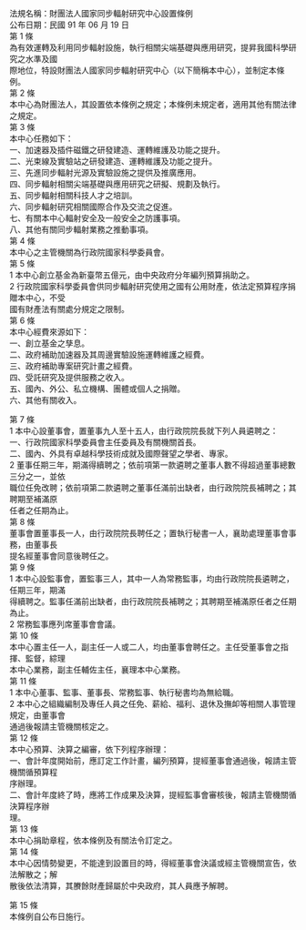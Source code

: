 法規名稱：財團法人國家同步輻射研究中心設置條例  
公布日期：民國 91 年 06 月 19 日  
第 1 條  
為有效運轉及利用同步輻射設施，執行相關尖端基礎與應用研究，提昇我國科學研究之水準及國  
際地位，特設財團法人國家同步輻射研究中心（以下簡稱本中心），並制定本條例。  
第 2 條  
本中心為財團法人，其設置依本條例之規定；本條例未規定者，適用其他有關法律之規定。  
第 3 條  
本中心任務如下：  
一、加速器及插件磁鐵之研發建造、運轉維護及功能之提升。  
二、光束線及實驗站之研發建造、運轉維護及功能之提升。  
三、先進同步輻射光源及實驗設施之提供及推廣應用。  
四、同步輻射相關尖端基礎與應用研究之研擬、規劃及執行。  
五、同步輻射相關科技人才之培訓。  
六、同步輻射研究相關國際合作及交流之促進。  
七、有關本中心輻射安全及一般安全之防護事項。  
八、其他有關同步輻射業務之推動事項。  
第 4 條  
本中心之主管機關為行政院國家科學委員會。  
第 5 條  
1 本中心創立基金為新臺幣五億元，由中央政府分年編列預算捐助之。  
2 行政院國家科學委員會供同步輻射研究使用之國有公用財產，依法定預算程序捐贈本中心，不受  
國有財產法有關處分規定之限制。  
第 6 條  
本中心經費來源如下：  
一、創立基金之孳息。  
二、政府補助加速器及其周邊實驗設施運轉維護之經費。  
三、政府補助專案研究計畫之經費。  
四、受託研究及提供服務之收入。  
五、國內、外公、私立機構、團體或個人之捐贈。  
六、其他有關收入。  


第 7 條  
1 本中心設董事會，置董事九人至十五人，由行政院院長就下列人員遴聘之：  
一、行政院國家科學委員會主任委員及有關機關首長。  
二、國內、外具有卓越科學技術成就及國際聲望之學者、專家。  
2 董事任期三年，期滿得續聘之；依前項第一款遴聘之董事人數不得超過董事總數三分之一，並依  
職位任免改聘；依前項第二款遴聘之董事任滿前出缺者，由行政院院長補聘之；其聘期至補滿原  
任者之任期為止。  
第 8 條  
董事會置董事長一人，由行政院院長聘任之；置執行秘書一人，襄助處理董事會事務，由董事長  
提名經董事會同意後聘任之。  
第 9 條  
1 本中心設監事會，置監事三人，其中一人為常務監事，均由行政院院長遴聘之，任期三年，期滿  
得續聘之。監事任滿前出缺者，由行政院院長補聘之；其聘期至補滿原任者之任期為止。  
2 常務監事應列席董事會會議。  
第 10 條  
本中心置主任一人，副主任一人或二人，均由董事會聘任之。主任受董事會之指揮、監督，綜理  
本中心業務，副主任輔佐主任，襄理本中心業務。  
第 11 條  
1 本中心董事、監事、董事長、常務監事、執行秘書均為無給職。  
2 本中心之組織編制及專任人員之任免、薪給、福利、退休及撫卹等相關人事管理規定，由董事會  
通過後報請主管機關核定之。  
第 12 條  
本中心預算、決算之編審，依下列程序辦理：  
一、會計年度開始前，應訂定工作計畫，編列預算，提經董事會通過後，報請主管機關循預算程  
序辦理。  
二、會計年度終了時，應將工作成果及決算，提經監事會審核後，報請主管機關循決算程序辦  
理。  
第 13 條  
本中心捐助章程，依本條例及有關法令訂定之。  
第 14 條  
本中心因情勢變更，不能達到設置目的時，得經董事會決議或經主管機關宣告，依法解散之；解  
散後依法清算，其賸餘財產歸屬於中央政府，其人員應予解聘。  


第 15 條  
本條例自公布日施行。  


